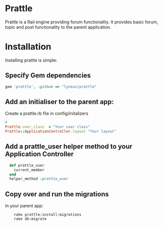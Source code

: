 # Prattle

Prattle is a Rail engine providing forum functionality. It provides basic forum, topic and post functionality to the parent application.

# Installation

Installing prattle is simple:

## Specify Gem dependencies

```ruby
gem 'prattle', :github => "lyneux/prattle"
```

## Add an initialiser to the parent app:
Create a prattle.rb file in config/initalizers

```ruby
# 
Prattle.user_class  = "Your user class"
Prattle::ApplicationController.layout "Your layout"
```
## Add a prattle_user helper method to your Application Controller

```ruby
  def prattle_user
    current_member
  end
  helper_method :prattle_user
```

## Copy over and run the migrations

In your parent app:

```shell
	rake prattle:install:migrations
	rake db:migrate
```

